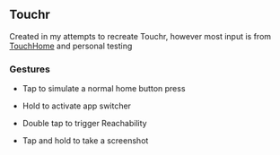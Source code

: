 ## Touchr

Created in my attempts to recreate Touchr, however most input is from [TouchHome](https://gitlab.com/martinpham/TouchHome) and personal testing

### Gestures

 - Tap to simulate a normal home button press

 - Hold to activate app switcher

 - Double tap to trigger Reachability

 - Tap and hold to take a screenshot
